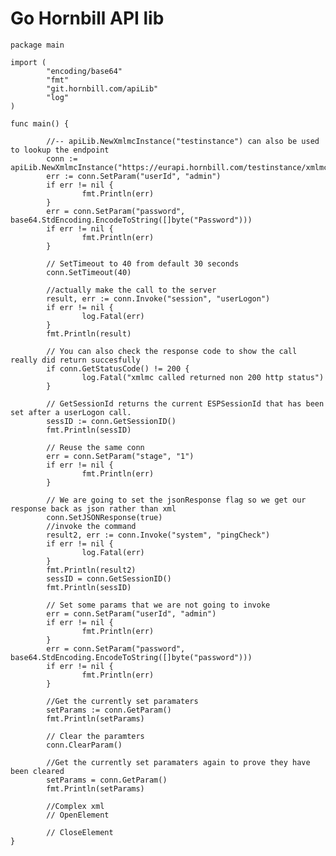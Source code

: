Go Hornbill API lib
========
	package main

	import (
	        "encoding/base64"
	        "fmt"
	        "git.hornbill.com/apiLib"
	        "log"
	)

	func main() {

		    //-- apiLib.NewXmlmcInstance("testinstance") can also be used to lookup the endpoint
	        conn := apiLib.NewXmlmcInstance("https://eurapi.hornbill.com/testinstance/xmlmc/")
	        err := conn.SetParam("userId", "admin")
	        if err != nil {
	                fmt.Println(err)
	        }
	        err = conn.SetParam("password", base64.StdEncoding.EncodeToString([]byte("Password")))
	        if err != nil {
	                fmt.Println(err)
	        }

	        // SetTimeout to 40 from default 30 seconds
	        conn.SetTimeout(40)

	        //actually make the call to the server
	        result, err := conn.Invoke("session", "userLogon")
	        if err != nil {
	                log.Fatal(err)
	        }
	        fmt.Println(result)

	        // You can also check the response code to show the call really did return succesfully
	        if conn.GetStatusCode() != 200 {
	                log.Fatal("xmlmc called returned non 200 http status")
	        }

	        // GetSessionId returns the current ESPSessionId that has been set after a userLogon call.
	        sessID := conn.GetSessionID()
	        fmt.Println(sessID)

	        // Reuse the same conn
	        err = conn.SetParam("stage", "1")
	        if err != nil {
	                fmt.Println(err)
	        }

	        // We are going to set the jsonResponse flag so we get our response back as json rather than xml
	        conn.SetJSONResponse(true)
	        //invoke the command
	        result2, err := conn.Invoke("system", "pingCheck")
	        if err != nil {
	                log.Fatal(err)
	        }
	        fmt.Println(result2)
	        sessID = conn.GetSessionID()
	        fmt.Println(sessID)

	        // Set some params that we are not going to invoke
	        err = conn.SetParam("userId", "admin")
	        if err != nil {
	                fmt.Println(err)
	        }
	        err = conn.SetParam("password", base64.StdEncoding.EncodeToString([]byte("password")))
	        if err != nil {
	                fmt.Println(err)
	        }

	        //Get the currently set paramaters
	        setParams := conn.GetParam()
	        fmt.Println(setParams)

	        // Clear the paramters
	        conn.ClearParam()

	        //Get the currently set paramaters again to prove they have been cleared
	        setParams = conn.GetParam()
	        fmt.Println(setParams)

	        //Complex xml
	        // OpenElement

	        // CloseElement
	}
